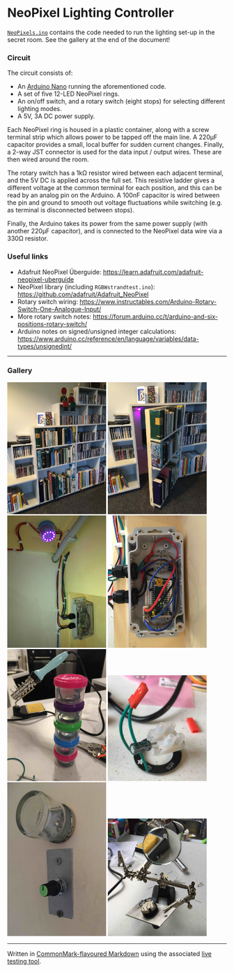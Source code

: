 # NeoPixel Lighting Controller


[`NeoPixels.ino`](NeoPixels.ino) contains the code needed to run the lighting
set-up in the secret room. See the gallery at the end of the document!

### Circuit

The circuit consists of:
 + An [Arduino Nano](https://www.arduino.cc) running the aforementioned code.
 + A set of five 12-LED NeoPixel rings.
 + An on/off switch, and a rotary switch (eight stops) for selecting different
   lighting modes.
 + A 5V, 3A DC power supply.

Each NeoPixel ring is housed in a plastic container, along with a screw
terminal strip which allows power to be tapped off the main line. A 220μF
capacitor provides a small, local buffer for sudden current changes. Finally, a
2-way JST connector is used for the data input / output wires. These are then
wired around the room.

The rotary switch has a 1kΩ resistor wired between each adjacent terminal, and
the 5V DC is applied across the full set. This resistive ladder gives a
different voltage at the common terminal for each position, and this can be
read by an analog pin on the Arduino. A 100nF capacitor is wired between the
pin and ground to smooth out voltage fluctuations while switching (e.g. as
terminal is disconnected between stops).

Finally, the Arduino takes its power from the same power supply (with another
220μF capacitor), and is connected to the NeoPixel data wire via a 330Ω
resistor.

### Useful links

 + Adafruit NeoPixel Überguide: <https://learn.adafruit.com/adafruit-neopixel-uberguide>
 + NeoPixel library (including `RGBWstrandtest.ino`): <https://github.com/adafruit/Adafruit_NeoPixel>
 + Rotary switch wiring: <https://www.instructables.com/Arduino-Rotary-Switch-One-Analogue-Input/>
 + More rotary switch notes: <https://forum.arduino.cc/t/arduino-and-six-positions-rotary-switch/>
 + Arduino notes on signed/unsigned integer calculations: <https://www.arduino.cc/reference/en/language/variables/data-types/unsignedint/>

----------

### Gallery

<img src="images/door_closed.jpg" width="45%">
<img src="images/door_open.jpg" width="45%">

<img src="images/case_light.jpg" width="45%">
<img src="images/circuit.jpg" width="45%">

<img src="images/neopixel_cases.jpg" width="45%">
<img src="images/neopixel_wiring.jpg" width="45%">

<img src="images/controls.jpg" width="45%">
<img src="images/rotary_switch.jpg" width="45%">

----------

Written in [CommonMark-flavoured Markdown](https://commonmark.org/) using the
associated [live testing tool](https://spec.commonmark.org/dingus/).
